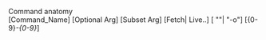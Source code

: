 

Command anatomy  
[Command_Name] [Optional Arg] [Subset Arg]
[Fetch| Live..] [ ""| "-o"] [{0-9}*-{0-9}*]
